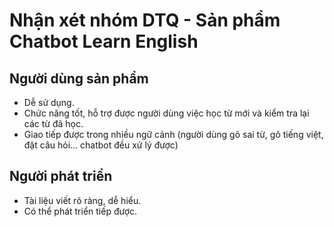 ﻿# Nhận xét nhóm DTQ - Sản phẩm Chatbot Learn English

## Người dùng sản phẩm
- Dễ sử dụng.
- Chức năng tốt, hỗ trợ được người dùng việc học từ mới và kiểm tra lại các từ đã học.
- Giao tiếp được trong nhiều ngữ cảnh (người dùng gõ sai từ, gõ tiếng việt, đặt câu hỏi... chatbot đều xử lý được)


## Người phát triển
- Tài liệu viết rõ ràng, dễ hiểu.
- Có thể phát triển tiếp được.